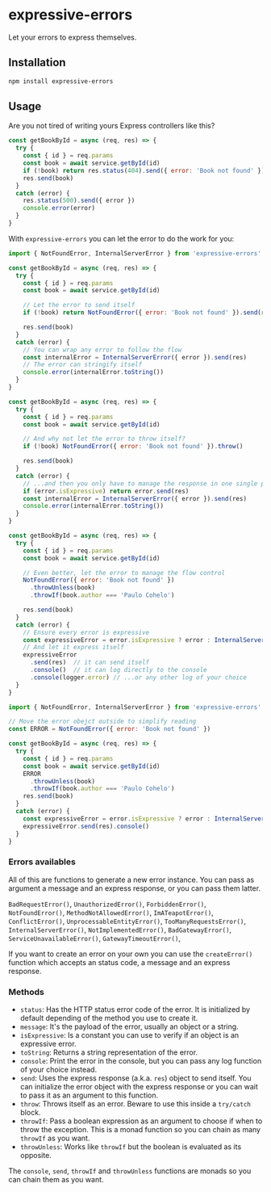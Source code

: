# expressive-errors
Let your errors to express themselves.

## Installation

```bash
npm install expressive-errors
```

## Usage

Are you not tired of writing yours Express controllers like this?
```javascript
const getBookById = async (req, res) => {
  try {
    const { id } = req.params
    const book = await service.getById(id)
    if (!book) return res.status(404).send({ error: 'Book not found' })
    res.send(book)
  }
  catch (error) {
    res.status(500).send({ error })
    console.error(error)
  }
}

```
With `expressive-errors` you can let the error to do the work for you:
```javascript
import { NotFoundError, InternalServerError } from 'expressive-errors'

const getBookById = async (req, res) => {
  try {
    const { id } = req.params
    const book = await service.getById(id)

    // Let the error to send itself
    if (!book) return NotFoundError({ error: 'Book not found' }).send(res)

    res.send(book)
  }
  catch (error) {
    // You can wrap any error to follow the flow
    const internalError = InternalServerError({ error }).send(res)
    // The error can stringify itself
    console.error(internalError.toString())
  }
}
```

```javascript
const getBookById = async (req, res) => {
  try {
    const { id } = req.params
    const book = await service.getById(id)

    // And why not let the error to throw itself?
    if (!book) NotFoundError({ error: 'Book not found' }).throw()

    res.send(book)
  }
  catch (error) {
    // ...and then you only have to manage the response in one single place
    if (error.isExpressive) return error.send(res)
    const internalError = InternalServerError({ error }).send(res)
    console.error(internalError.toString())
  }
}
```

```javascript
const getBookById = async (req, res) => {
  try {
    const { id } = req.params
    const book = await service.getById(id)

    // Even better, let the error to manage the flow control
    NotFoundError({ error: 'Book not found' })
      .throwUnless(book)
      .throwIf(book.author === 'Paulo Cohelo')

    res.send(book)
  }
  catch (error) {
    // Ensure every error is expressive
    const expressiveError = error.isExpressive ? error : InternalServerError({ error })
    // And let it express itself
    expressiveError
      .send(res)  // it can send itself
      .console()  // it can log directly to the console
      .console(logger.error) // ...or any other log of your choice
  }
}
```


```javascript
import { NotFoundError, InternalServerError } from 'expressive-errors'

// Move the error obejct outside to simplify reading
const ERROR = NotFoundError({ error: 'Book not found' })

const getBookById = async (req, res) => {
  try {
    const { id } = req.params
    const book = await service.getById(id)
    ERROR
      .throwUnless(book)
      .throwIf(book.author === 'Paulo Cohelo')
    res.send(book)
  }
  catch (error) {
    const expressiveError = error.isExpressive ? error : InternalServerError({ error })
    expressiveError.send(res).console()
  }
}
```
### Errors availables

All of this are functions to generate a new error instance. You can pass as argument a message and an express response, or you can pass them latter.

`BadRequestError()`,
`UnauthorizedError()`,
`ForbiddenError()`,
`NotFoundError()`,
`MethodNotAllowedError()`,
`ImATeapotError()`,
`ConflictError()`,
`UnprocessableEntityError()`,
`TooManyRequestsError()`,
`InternalServerError()`,
`NotImplementedError()`,
`BadGatewayError()`,
`ServiceUnavailableError()`,
`GatewayTimeoutError()`,


If you want to create an error on your own you can use the `createError()` function which accepts an status code, a message and an express response.

### Methods

- `status`: Has the HTTP status error code of the error. It is initialized by default depending of the method you use to create it.
- `message`: It's the payload of the error, usually an object or a string.
- `isExpressive`: Is a constant you can use to verify if an object is an expressive error.
- `toString`: Returns a string representation of the error.
- `console`: Print the error in the console, but you can pass any log function of your choice instead.
- `send`: Uses the express response (a.k.a. `res`) object to send itself. You can initialize the error object with the express response or you can wait to pass it as an argument to this function.
- `throw`: Throws itself as an error. Beware to use this inside a `try/catch` block.
- `throwIf`: Pass a boolean expression as an argument to choose if when to throw the exception. This is a monad function so you can chain as many `throwIf` as you want.
- `throwUnless`: Works like `throwIf` but the boolean is evaluated as its opposite.

The `console`, `send`, `throwIf` and `throwUnless` functions are monads so you can chain them as you want.

